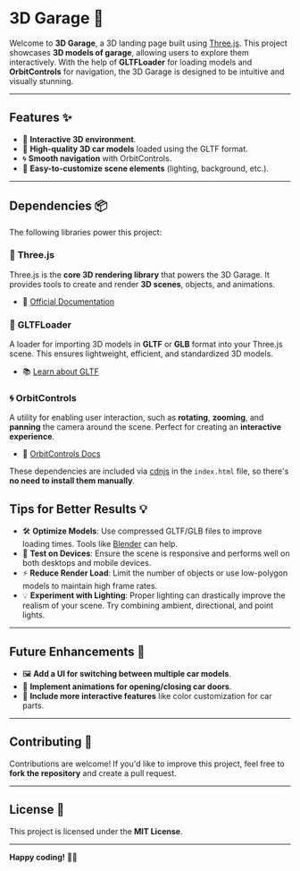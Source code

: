 
# 3D Garage 🚗  

Welcome to **3D Garage**, a 3D landing page built using [Three.js](https://threejs.org/). This project showcases **3D models of garage**, allowing users to explore them interactively. With the help of **GLTFLoader** for loading models and **OrbitControls** for navigation, the 3D Garage is designed to be intuitive and visually stunning.  

---

## Features ✨  

- 🌟 **Interactive 3D environment**.  
- 🚗 **High-quality 3D car models** loaded using the GLTF format.  
- 🌀 **Smooth navigation** with OrbitControls.  
- 🎨 **Easy-to-customize scene elements** (lighting, background, etc.).  

---

## Dependencies 📦  

The following libraries power this project:  

### 🔷 **Three.js**  
Three.js is the **core 3D rendering library** that powers the 3D Garage. It provides tools to create and render **3D scenes**, objects, and animations.  
- 📖 [Official Documentation](https://threejs.org/docs/)  

### 📁 **GLTFLoader**  
A loader for importing 3D models in **GLTF** or **GLB** format into your Three.js scene. This ensures lightweight, efficient, and standardized 3D models.  
- 📚 [Learn about GLTF](https://www.khronos.org/gltf/)  

### 🌀 **OrbitControls**  
A utility for enabling user interaction, such as **rotating**, **zooming**, and **panning** the camera around the scene. Perfect for creating an **interactive experience**.  
- 🔗 [OrbitControls Docs](https://threejs.org/docs/#examples/en/controls/OrbitControls)  

These dependencies are included via [cdnjs](https://cdnjs.com/) in the `index.html` file, so there's **no need to install them manually**. 


## Tips for Better Results 💡  

- 🛠️ **Optimize Models**: Use compressed GLTF/GLB files to improve loading times. Tools like [Blender](https://www.blender.org/) can help.  
- 📱 **Test on Devices**: Ensure the scene is responsive and performs well on both desktops and mobile devices.  
- ⚡ **Reduce Render Load**: Limit the number of objects or use low-polygon models to maintain high frame rates.  
- 💡 **Experiment with Lighting**: Proper lighting can drastically improve the realism of your scene. Try combining ambient, directional, and point lights.  

---

## Future Enhancements 🌟  

- 🖼️ **Add a UI for switching between multiple car models**.  
- 🚪 **Implement animations for opening/closing car doors**.  
- 🎨 **Include more interactive features** like color customization for car parts.  

---

## Contributing 🤝  

Contributions are welcome! If you'd like to improve this project, feel free to **fork the repository** and create a pull request.  

---

## License 📄  

This project is licensed under the **MIT License**.  

---

**Happy coding!** 🚗💨  

